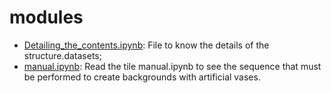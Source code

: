 # modules

* [Detailing_the_contents.ipynb](modules/Detailing_the_contents.ipynb): File to know the details of the structure.datasets;
* [manual.ipynb](modules/manual.ipynb): Read the tile manual.ipynb to see the sequence that must be performed to create backgrounds with artificial vases.
